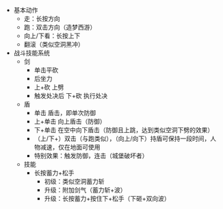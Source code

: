 - 基本动作
  - 走：长按方向
  - 跑：双击方向（造梦西游）
  - 向上/下看：长按上下
  - 翻滚（类似空洞黑冲）
- 战斗技能系统
  - 剑
    - 单击平砍
    - 后坐力
    - 上+砍 上劈
    - 触发处决后 下+砍 执行处决
  - 盾
    - 单击 盾击，即单次防御
    - 上+单击 向上盾击（防御）
    - 下+单击 在空中向下盾击（防御且上跳，达到类似空洞下劈的效果）
    - （上/下+）双击（与跑类似），（向上/向下）持盾可保持一段时间，人物减速，仅在地面可使用
    - 特别效果：触发防御，连击（城堡破坏者）
  - 技能
    - 长按蓄力+松手
      - 初级：类似空洞蓄力斩
      - 升级：附加剑气（蓄力斩+波）
      - 升级：长按蓄力+按住下+松手（下砸+双向波）